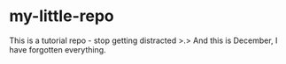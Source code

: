 # my-little-repo
This is a tutorial repo - stop getting distracted >.>
And this is December, I have forgotten everything.
